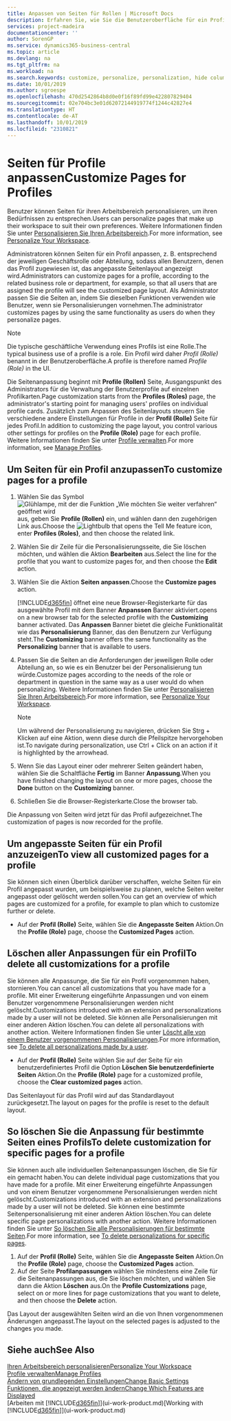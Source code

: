 ```yaml
---
title: Anpassen von Seiten für Rollen | Microsoft Docs
description: Erfahren Sie, wie Sie die Benutzeroberfläche für ein Profil (eine Rolle) anpassen, sodass allen Benutzern, die diese Rolle zugewiesen haben, ein benutzerdefinierter Arbeitsbereich angezeigt wird.
services: project-madeira
documentationcenter: ''
author: SorenGP
ms.service: dynamics365-business-central
ms.topic: article
ms.devlang: na
ms.tgt_pltfrm: na
ms.workload: na
ms.search.keywords: customize, personalize, personalization, hide columns, remove fields, move fields
ms.date: 10/01/2019
ms.author: sgroespe
ms.openlocfilehash: 470d2542864b8d0e0f16f89fd99e422807829404
ms.sourcegitcommit: 02e704bc3e01d62072144919774f1244c42827e4
ms.translationtype: HT
ms.contentlocale: de-AT
ms.lasthandoff: 10/01/2019
ms.locfileid: "2310821"
---
```

# <a name="customize-pages-for-profiles"></a><span data-ttu-id="fd5af-103">Seiten für Profile anpassen</span><span class="sxs-lookup"><span data-stu-id="fd5af-103">Customize Pages for Profiles</span></span>
<span data-ttu-id="fd5af-104">Benutzer können Seiten für ihren Arbeitsbereich personalisieren, um ihren Bedürfnissen zu entsprechen.</span><span class="sxs-lookup"><span data-stu-id="fd5af-104">Users can personalize pages that make up their workspace to suit their own preferences.</span></span> <span data-ttu-id="fd5af-105">Weitere Informationen finden Sie unter [Personalisieren Sie Ihren Arbeitsbereich](ui-personalization-user.md).</span><span class="sxs-lookup"><span data-stu-id="fd5af-105">For more information, see [Personalize Your Workspace](ui-personalization-user.md).</span></span>

<span data-ttu-id="fd5af-106">Administratoren können Seiten für ein Profil anpassen, z. B. entsprechend der jeweiligen Geschäftsrolle oder Abteilung, sodass allen Benutzern, denen das Profil zugewiesen ist, das angepasste Seitenlayout angezeigt wird.</span><span class="sxs-lookup"><span data-stu-id="fd5af-106">Administrators can customize pages for a profile, according to the related business role or department, for example, so that all users that are assigned the profile will see the customized page layout.</span></span> <span data-ttu-id="fd5af-107">Als Administrator passen Sie die Seiten an, indem Sie dieselben Funktionen verwenden wie Benutzer, wenn sie Personalisierungen vornehmen.</span><span class="sxs-lookup"><span data-stu-id="fd5af-107">The administrator customizes pages by using the same functionality as users do when they personalize pages.</span></span>

> [!NOTE]
> <span data-ttu-id="fd5af-108">Die typische geschäftliche Verwendung eines Profils ist eine Rolle.</span><span class="sxs-lookup"><span data-stu-id="fd5af-108">The typical business use of a profile is a role.</span></span> <span data-ttu-id="fd5af-109">Ein Profil wird daher *Profil (Rolle)* benannt in der Benutzeroberfläche.</span><span class="sxs-lookup"><span data-stu-id="fd5af-109">A profile is therefore named *Profile (Role)* in the UI.</span></span>

<span data-ttu-id="fd5af-110">Die Seitenanpassung beginnt mit **Profile (Rollen)** Seite, Ausgangspunkt des Administrators für die Verwaltung der Benutzerprofile auf einzelnen Profilkarten.</span><span class="sxs-lookup"><span data-stu-id="fd5af-110">Page customization starts from the **Profiles (Roles)** page, the administrator's starting point for managing users' profiles on individual profile cards.</span></span> <span data-ttu-id="fd5af-111">Zusätzlich zum Anpassen des Seitenlayouts steuern Sie verschiedene andere Einstellungen für Profile in der **Profil (Rolle)** Seite für jedes Profil.</span><span class="sxs-lookup"><span data-stu-id="fd5af-111">In addition to customizing the page layout, you control various other settings for profiles on the **Profile (Role)** page for each profile.</span></span> <span data-ttu-id="fd5af-112">Weitere Informationen finden Sie unter [Profile verwalten](admin-users-profiles-roles.md).</span><span class="sxs-lookup"><span data-stu-id="fd5af-112">For more information, see [Manage Profiles](admin-users-profiles-roles.md).</span></span>

## <a name="to-customize-pages-for-a-profile"></a><span data-ttu-id="fd5af-113">Um Seiten für ein Profil anzupassen</span><span class="sxs-lookup"><span data-stu-id="fd5af-113">To customize pages for a profile</span></span>
1. <span data-ttu-id="fd5af-114">Wählen Sie das Symbol ![Glühlampe, mit der die Funktion „Wie möchten Sie weiter verfahren“ geöffnet wird](media/ui-search/search_small.png "Wie möchten Sie weiter verfahren?") aus, geben Sie **Profile (Rollen)** ein, und wählen dann den zugehörigen Link aus.</span><span class="sxs-lookup"><span data-stu-id="fd5af-114">Choose the ![Lightbulb that opens the Tell Me feature](media/ui-search/search_small.png "Tell me what you want to do") icon, enter **Profiles (Roles)**, and then choose the related link.</span></span>
2. <span data-ttu-id="fd5af-115">Wählen Sie dir Zeile für die Personalisierungsseite, die Sie löschen möchten, und wählen die Aktion **Bearbeiten** aus.</span><span class="sxs-lookup"><span data-stu-id="fd5af-115">Select the line for the profile that you want to customize pages for, and then choose the **Edit** action.</span></span>
3. <span data-ttu-id="fd5af-116">Wählen Sie die Aktion **Seiten anpassen**.</span><span class="sxs-lookup"><span data-stu-id="fd5af-116">Choose the **Customize pages** action.</span></span>

    [!INCLUDE[d365fin](includes/d365fin_md.md)] <span data-ttu-id="fd5af-117">öffnet eine neue Browser-Registerkarte für das ausgewählte Profil mit dem Banner **Anpanssen** Banner aktiviert.</span><span class="sxs-lookup"><span data-stu-id="fd5af-117">opens on a new browser tab for the selected profile with the **Customizing** banner activated.</span></span> <span data-ttu-id="fd5af-118">Das **Anpassen** Banner bietet die gleiche Funktionalität wie das **Personalisierung** Banner, das den Benutzern zur Verfügung steht.</span><span class="sxs-lookup"><span data-stu-id="fd5af-118">The **Customizing** banner offers the same functionality as the **Personalizing** banner that is available to users.</span></span>

4. <span data-ttu-id="fd5af-119">Passen Sie die Seiten an die Anforderungen der jeweiligen Rolle oder Abteilung an, so wie es ein Benutzer bei der Personalisierung tun würde.</span><span class="sxs-lookup"><span data-stu-id="fd5af-119">Customize pages according to the needs of the role or department in question in the same way as a user would do when personalizing.</span></span> <span data-ttu-id="fd5af-120">Weitere Informationen finden Sie unter [Personalisieren Sie Ihren Arbeitsbereich](ui-personalization-user.md).</span><span class="sxs-lookup"><span data-stu-id="fd5af-120">For more information, see [Personalize Your Workspace](ui-personalization-user.md).</span></span>

    > [!NOTE]
    > <span data-ttu-id="fd5af-121">Um während der Personalisierung zu navigieren, drücken Sie Strg + Klicken auf eine Aktion, wenn diese durch die Pfeilspitze hervorgehoben ist.</span><span class="sxs-lookup"><span data-stu-id="fd5af-121">To navigate during personalization, use Ctrl + Click on an action if it is highlighted by the arrowhead.</span></span>

5. <span data-ttu-id="fd5af-122">Wenn Sie das Layout einer oder mehrerer Seiten geändert haben, wählen Sie die Schaltfläche **Fertig** im Banner **Anpassung**.</span><span class="sxs-lookup"><span data-stu-id="fd5af-122">When you have finished changing the layout on one or more pages, choose the **Done** button on the **Customizing** banner.</span></span>
6. <span data-ttu-id="fd5af-123">Schließen Sie die Browser-Registerkarte.</span><span class="sxs-lookup"><span data-stu-id="fd5af-123">Close the browser tab.</span></span>

<span data-ttu-id="fd5af-124">Die Anpassung von Seiten wird jetzt für das Profil aufgezeichnet.</span><span class="sxs-lookup"><span data-stu-id="fd5af-124">The customization of pages is now recorded for the profile.</span></span>

## <a name="to-view-all-customized-pages-for-a-profile"></a><span data-ttu-id="fd5af-125">Um angepasste Seiten für ein Profil anzuzeigen</span><span class="sxs-lookup"><span data-stu-id="fd5af-125">To view all customized pages for a profile</span></span>
<span data-ttu-id="fd5af-126">Sie können sich einen Überblick darüber verschaffen, welche Seiten für ein Profil angepasst wurden, um beispielsweise zu planen, welche Seiten weiter angepasst oder gelöscht werden sollen.</span><span class="sxs-lookup"><span data-stu-id="fd5af-126">You can get an overview of which pages are customized for a profile, for example to plan which to customize further or delete.</span></span>

- <span data-ttu-id="fd5af-127">Auf der **Profil (Rolle)** Seite, wählen Sie die **Angepasste Seiten** Aktion.</span><span class="sxs-lookup"><span data-stu-id="fd5af-127">On the **Profile (Role)** page, choose the **Customized Pages** action.</span></span>

## <a name="to-delete-all-customizations-for-a-profile"></a><span data-ttu-id="fd5af-128">Löschen aller Anpassungen für ein Profil</span><span class="sxs-lookup"><span data-stu-id="fd5af-128">To delete all customizations for a profile</span></span>
<span data-ttu-id="fd5af-129">Sie können alle Anpassunge, die Sie für ein Profil vorgenommen haben, stornieren.</span><span class="sxs-lookup"><span data-stu-id="fd5af-129">You can cancel all customizations that you have made for a profile.</span></span> <span data-ttu-id="fd5af-130">Mit einer Erweiterung eingeführte Anpassungen und von einem Benutzer vorgenommene Personalisierungen werden nicht gelöscht.</span><span class="sxs-lookup"><span data-stu-id="fd5af-130">Customizations introduced with an extension and personalizations made by a user will not be deleted.</span></span> <span data-ttu-id="fd5af-131">Sie können alle Personalisierungen mit einer anderen Aktion löschen.</span><span class="sxs-lookup"><span data-stu-id="fd5af-131">You can delete all personalizations with another action.</span></span> <span data-ttu-id="fd5af-132">Weitere Informationen finden Sie unter [Löscht alle von einem Benutzer vorgenommenen Personalisierungen](admin-users-profiles-roles.md#to-delete-all-personalizations-made-by-a-user).</span><span class="sxs-lookup"><span data-stu-id="fd5af-132">For more information, see [To delete all personalizations made by a user](admin-users-profiles-roles.md#to-delete-all-personalizations-made-by-a-user).</span></span>

- <span data-ttu-id="fd5af-133">Auf der **Profil (Rolle)** Seite wählen Sie auf der Seite für ein benutzerdefiniertes Profil die Option **Löschen Sie benutzerdefinierte Seiten** Aktion.</span><span class="sxs-lookup"><span data-stu-id="fd5af-133">On the **Profile (Role)** page for a customized profile, choose the **Clear customized pages** action.</span></span>

<span data-ttu-id="fd5af-134">Das Seitenlayout für das Profil wird auf das Standardlayout zurückgesetzt.</span><span class="sxs-lookup"><span data-stu-id="fd5af-134">The layout on pages for the profile is reset to the default layout.</span></span>  

## <a name="to-delete-customization-for-specific-pages-for-a-profile"></a><span data-ttu-id="fd5af-135">So löschen Sie die Anpassung für bestimmte Seiten eines Profils</span><span class="sxs-lookup"><span data-stu-id="fd5af-135">To delete customization for specific pages for a profile</span></span>
<span data-ttu-id="fd5af-136">Sie können auch alle individuellen Seitenanpassungen löschen, die Sie für ein gemacht haben.</span><span class="sxs-lookup"><span data-stu-id="fd5af-136">You can delete individual page customizations that you have made for a profile.</span></span> <span data-ttu-id="fd5af-137">Mit einer Erweiterung eingeführte Anpassungen und von einem Benutzer vorgenommene Personalisierungen werden nicht gelöscht.</span><span class="sxs-lookup"><span data-stu-id="fd5af-137">Customizations introduced with an extension and personalizations made by a user will not be deleted.</span></span> <span data-ttu-id="fd5af-138">Sie können eine bestimmte Seitenpersonalisierung mit einer anderen Aktion löschen.</span><span class="sxs-lookup"><span data-stu-id="fd5af-138">You can delete specific page personalizations with another action.</span></span> <span data-ttu-id="fd5af-139">Weitere Informationen finden Sie unter [So löschen Sie alle Personalisierungen für bestimmte Seiten](admin-users-profiles-roles.md#to-delete-personalizations-for-specific-pages).</span><span class="sxs-lookup"><span data-stu-id="fd5af-139">For more information, see [To delete personalizations for specific pages](admin-users-profiles-roles.md#to-delete-personalizations-for-specific-pages).</span></span>

1. <span data-ttu-id="fd5af-140">Auf der **Profil (Rolle)** Seite, wählen Sie die **Angepasste Seiten** Aktion.</span><span class="sxs-lookup"><span data-stu-id="fd5af-140">On the **Profile (Role)** page, choose the **Customized Pages** action.</span></span>
2. <span data-ttu-id="fd5af-141">Auf der Seite **Profilanpassungen** wählen Sie mindestens eine Zeile für die Seitenanpassungen aus, die Sie löschen möchten, und wählen Sie dann die Aktion **Löschen** aus.</span><span class="sxs-lookup"><span data-stu-id="fd5af-141">On the **Profile Customizations** page, select on or more lines for page customizations that you want to delete, and then choose the **Delete** action.</span></span>

<span data-ttu-id="fd5af-142">Das Layout der ausgewählten Seiten wird an die von Ihnen vorgenommenen Änderungen angepasst.</span><span class="sxs-lookup"><span data-stu-id="fd5af-142">The layout on the selected pages is adjusted to the changes you made.</span></span>

## <a name="see-also"></a><span data-ttu-id="fd5af-143">Siehe auch</span><span class="sxs-lookup"><span data-stu-id="fd5af-143">See Also</span></span>
[<span data-ttu-id="fd5af-144">Ihren Arbeitsbereich personalisieren</span><span class="sxs-lookup"><span data-stu-id="fd5af-144">Personalize Your Workspace</span></span>](ui-personalization-user.md)  
[<span data-ttu-id="fd5af-145">Profile verwalten</span><span class="sxs-lookup"><span data-stu-id="fd5af-145">Manage Profiles</span></span>](admin-users-profiles-roles.md)  
[<span data-ttu-id="fd5af-146">Ändern von grundlegenden Einstellungen</span><span class="sxs-lookup"><span data-stu-id="fd5af-146">Change Basic Settings</span></span>](ui-change-basic-settings.md)  
[<span data-ttu-id="fd5af-147">Funktionen, die angezeigt werden ändern</span><span class="sxs-lookup"><span data-stu-id="fd5af-147">Change Which Features are Displayed</span></span>](ui-experiences.md)  
<span data-ttu-id="fd5af-148">[Arbeiten mit [!INCLUDE[d365fin](includes/d365fin_md.md)]](ui-work-product.md)</span><span class="sxs-lookup"><span data-stu-id="fd5af-148">[Working with [!INCLUDE[d365fin](includes/d365fin_md.md)]](ui-work-product.md)</span></span>  
